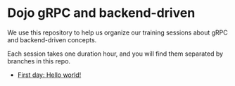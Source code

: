 # Dojo gRPC and backend-driven

We use this repository to help us organize our training sessions about gRPC and backend-driven concepts.

Each session takes one duration hour, and you will find them separated by branches in this repo.

- [First day: Hello world!](https://github.com/facily-tech/dojo-grpc-backend-driven/tree/day-one)